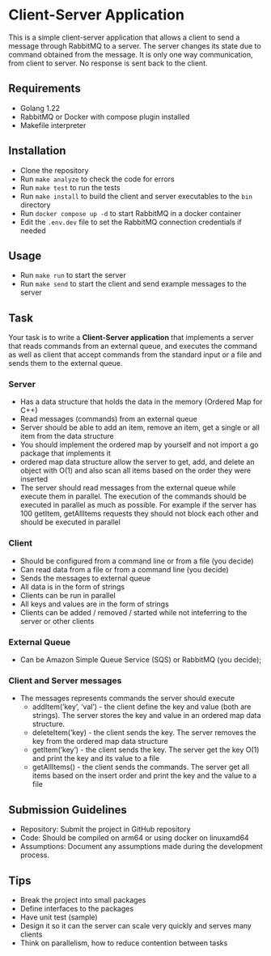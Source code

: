 # Client-Server Application
This is a simple client-server application that allows a client to send a message through RabbitMQ to a server.
The server changes its state due to command obtained from the message.
It is only one way communication, from client to server. No response is sent back to the client.

## Requirements
- Golang 1.22
- RabbitMQ or Docker with compose plugin installed
- Makefile interpreter 

## Installation
- Clone the repository
- Run `make analyze` to check the code for errors
- Run `make test` to run the tests
- Run `make install` to build the client and server executables to the `bin` directory
- Run `docker compose up -d` to start RabbitMQ in a docker container
- Edit the `.env.dev` file to set the RabbitMQ connection credentials if needed

## Usage
- Run `make run` to start the server
- Run `make send` to start the client and send example messages to the server

## Task

Your task is to write a **Client-Server application** that implements a server that reads commands from an external queue, and executes the command as well as client that accept commands from the standard input or a file and sends them to the external queue.

### Server

- Has a data structure that holds the data in the memory (Ordered Map for C++)
- Read messages (commands) from an external queue
- Server should be able to add an item, remove an item, get a single or all item from the data structure
- You should implement the ordered map by yourself and not import a go package that implements it
- ordered map data structure allow the server to get, add, and delete an object with O(1) and also scan all items based on the order they were inserted
- The server should read messages from the external queue while execute them in parallel. The execution of the commands should be executed in parallel as much as possible. For example if the server has 100 getItem, getAllItems requests they should not block each other and should be executed in parallel

### Client

- Should be configured from a command line or from a file (you decide)
- Can read data from a file or from a command line (you decide)
- Sends the messages to external queue
- All data is in the form of strings
- Clients can be run in parallel
- All keys and values are in the form of strings
- Clients can be added / removed / started while not inteferring to the server or other clients

### External Queue

- Can be Amazon Simple Queue Service (SQS) or RabbitMQ (you decide);

### Client and Server messages

- The messages represents commands the server should execute
    - addItem(’key’, ‘val’) - the client define the key and value (both are strings). The server stores the key and value in an ordered map data structure.
    - deleteItem(’key) - the client sends the key. The server removes the key from the ordered map data structure
    - getItem(’key’) - the client sends the key. The server get the key O(1) and print the key and its value to a file
    - getAllItems() - the client sends the commands. The server get all items based on the insert order and print the key and the value to a file

## Submission Guidelines

- Repository: Submit the project in GitHub repository
- Code: Should be compiled on arm64 or using docker on linuxamd64
- Assumptions: Document any assumptions made during the development process.

## Tips

- Break the project into small packages
- Define interfaces to the packages
- Have unit test (sample)
- Design it so it can the server can scale very quickly and serves many clients
- Think on parallelism, how to reduce contention between tasks
